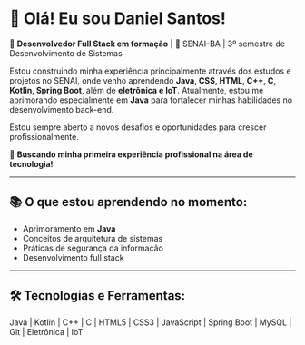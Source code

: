 # 👋 Olá! Eu sou Daniel Santos!

🎯 **Desenvolvedor Full Stack em formação** | 📍 SENAI-BA | 3º semestre de Desenvolvimento de Sistemas

Estou construindo minha experiência principalmente através dos estudos e projetos no SENAI, onde venho aprendendo **Java, CSS, HTML, C++, C, Kotlin, Spring Boot**, além de **eletrônica e IoT**. Atualmente, estou me aprimorando especialmente em **Java** para fortalecer minhas habilidades no desenvolvimento back-end.

Estou sempre aberto a novos desafios e oportunidades para crescer profissionalmente.

🚀 **Buscando minha primeira experiência profissional na área de tecnologia!**

---

## 📚 O que estou aprendendo no momento:

- Aprimoramento em **Java**  
- Conceitos de arquitetura de sistemas  
- Práticas de segurança da informação  
- Desenvolvimento full stack  

---

## 🛠️ Tecnologias e Ferramentas:

Java | Kotlin | C++ | C | HTML5 | CSS3 | JavaScript | Spring Boot | MySQL | Git | Eletrônica | IoT
